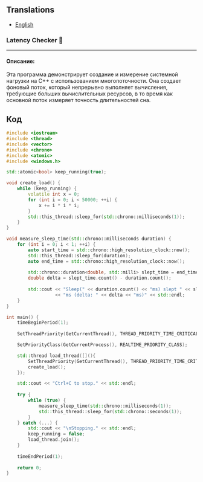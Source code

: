 ## Translations
- [English](README.md)

### Latency Checker 🚀

---

#### Описание:
Эта программа демонстрирует создание и измерение системной нагрузки на C++ с использованием многопоточности. Она создает фоновый поток, который непрерывно выполняет вычисления, требующие больших вычислительных ресурсов, в то время как основной поток измеряет точность длительностей сна.

## Код

```cpp
#include <iostream>
#include <thread>
#include <vector>
#include <chrono>
#include <atomic>
#include <windows.h>

std::atomic<bool> keep_running(true);

void create_load() {
    while (keep_running) {
        volatile int x = 0;
        for (int i = 0; i < 50000; ++i) {
            x += i * i * i;
        }
        std::this_thread::sleep_for(std::chrono::milliseconds(1));
    }
}

void measure_sleep_time(std::chrono::milliseconds duration) {
    for (int i = 0; i < 1; ++i) {
        auto start_time = std::chrono::high_resolution_clock::now();
        std::this_thread::sleep_for(duration);
        auto end_time = std::chrono::high_resolution_clock::now();
        
        std::chrono::duration<double, std::milli> slept_time = end_time - start_time;
        double delta = slept_time.count() - duration.count();
        
        std::cout << "Sleep(" << duration.count() << "ms) slept " << slept_time.count() 
                  << "ms (delta: " << delta << "ms)" << std::endl;
    }
}

int main() {
    timeBeginPeriod(1);
    
    SetThreadPriority(GetCurrentThread(), THREAD_PRIORITY_TIME_CRITICAL);

    SetPriorityClass(GetCurrentProcess(), REALTIME_PRIORITY_CLASS);

    std::thread load_thread([](){
        SetThreadPriority(GetCurrentThread(), THREAD_PRIORITY_TIME_CRITICAL);
        create_load();
    });

    std::cout << "Ctrl+C to stop." << std::endl;
    
    try {
        while (true) {
            measure_sleep_time(std::chrono::milliseconds(1));
            std::this_thread::sleep_for(std::chrono::seconds(1));
        }
    } catch (...) {
        std::cout << "\nStopping." << std::endl;
        keep_running = false;
        load_thread.join();
    }
    
    timeEndPeriod(1);
    
    return 0;
}
```
